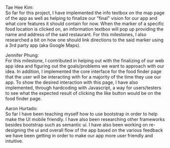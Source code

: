 Tae Hee Kim:
<br> So far for this project, I have implemented the info textbox on the map page of the app as well as helping to finalize our 
"final" vision for our app and what core features it should contain for now.
When the marker of a specific food location is clicked on, an information textbox will pop up providing the name 
and address of the said restaurant. For this milestones, I also researched a bit on how one should link directions to the said marker using 
a 3rd party app (aka Google Maps).<br>

Jennifer Phung:
<br>
For this milestone, I contributed in helping out with the finalizing of our web app idea and figuring out the goals/problems we want to approach with our idea. In addition, I implemented the core interface for the food finder page that the user will be interacting with for a majority of the time they use our app. To show the desired interaction with this page, I have also implemented, through hardcoding with Javascript, a way for users/testers to see what the expected result of clicking the like button would be on the food finder page.<br>

Aaron Hurtado:
<br> So far I have been teaching myself how to use bootstrap in order to help make the UI mobile friendly. I have also been researching other frameworks besides bootstrap such as semantic ui. I have also been working on re-designing the ui and overall flow of the app based on the various feedback we have been getting in order to make our app more user friendly and intuitive. <br>
